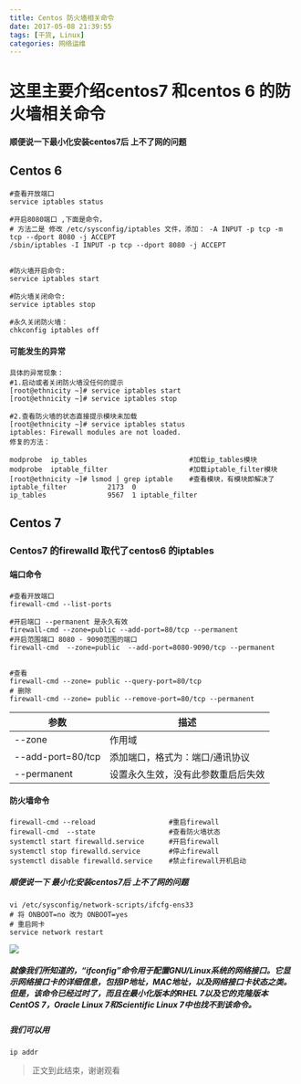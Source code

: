 ```yaml
---
title: Centos 防火墙相关命令
date: 2017-05-08 21:39:55
tags: [干货, Linux]
categories: 网络运维
---
```

# 这里主要介绍centos7 和centos 6 的防火墙相关命令
#### 顺便说一下最小化安装centos7后 上不了网的问题

## Centos 6
```shell
#查看开放端口
service iptables status

#开启8080端口 ,下面是命令，
# 方法二是 修改 /etc/sysconfig/iptables 文件，添加： -A INPUT -p tcp -m tcp --dport 8080 -j ACCEPT
/sbin/iptables -I INPUT -p tcp --dport 8080 -j ACCEPT


#防火墙开启命令: 
service iptables start

#防火墙关闭命令: 
service iptables stop 

#永久关闭防火墙：
chkconfig iptables off

```
#### 可能发生的异常
```
具体的异常现象： 
#1.启动或者关闭防火墙没任何的提示
[root@ethnicity ~]# service iptables start
[root@ethnicity ~]# service iptables stop

#2.查看防火墙的状态直接提示模块未加载
[root@ethnicity ~]# service iptables status
iptables: Firewall modules are not loaded.
修复的方法：
 
modprobe  ip_tables  						#加载ip_tables模块
modprobe  iptable_filter 					#加载iptable_filter模块
[root@ethnicity ~]# lsmod | grep iptable 	#查看模块，有模块即解决了
iptable_filter          2173  0 
ip_tables               9567  1 iptable_filter
```
## Centos 7
### Centos7 的firewalld 取代了centos6 的iptables
#### 端口命令
```
#查看开放端口
firewall-cmd --list-ports

#开启端口 --permanent 是永久有效
firewall-cmd --zone=public --add-port=80/tcp --permanent 
#开启范围端口 8080 - 9090范围的端口
firewall-cmd  --zone=public  --add-port=8080-9090/tcp --permanent


#查看
firewall-cmd --zone= public --query-port=80/tcp 
# 删除
firewall-cmd --zone= public --remove-port=80/tcp --permanent
```
| 参数 | 描述 |
|---|---|
|--zone|作用域|
|--add-port=80/tcp |添加端口，格式为：端口/通讯协议|
|--permanent|设置永久生效，没有此参数重启后失效|
#### 防火墙命令
```
firewall-cmd --reload                  #重启firewall
firewall-cmd  --state                  #查看防火墙状态
systemctl start firewalld.service      #开启firewall
systemctl stop firewalld.service       #停止firewall
systemctl disable firewalld.service    #禁止firewall开机启动
```

##### 顺便说一下 最小化安装centos7后 上不了网的问题
```
vi /etc/sysconfig/network-scripts/ifcfg-ens33
# 将 ONBOOT=no 改为 ONBOOT=yes
# 重启网卡
service network restart
```
![](1503627585949070215.png)
##### 就像我们所知道的，“ifconfig”命令用于配置GNU/Linux系统的网络接口。它显示网络接口卡的详细信息，包括IP地址，MAC地址，以及网络接口卡状态之类。但是，该命令已经过时了，而且在最小化版本的RHEL 7以及它的克隆版本CentOS 7，Oracle Linux 7和Scientific Linux 7中也找不到该命令。
##### 我们可以用
```
ip addr
```
> 正文到此结束，谢谢观看
